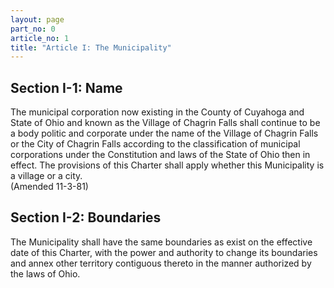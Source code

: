 ```yaml
---
layout: page
part_no: 0
article_no: 1
title: "Article I: The Municipality"
---
```


## Section I-1: Name

The municipal corporation now existing in the County of Cuyahoga and State of
Ohio and known as the Village of Chagrin Falls shall continue to be a body
politic and corporate under the name of the Village of Chagrin Falls or the City
of Chagrin Falls according to the classification of municipal corporations under
the Constitution and laws of the State of Ohio then in effect. The provisions of
this Charter shall apply whether this Municipality is a village or a city.  
(Amended 11-3-81)

## Section I-2: Boundaries

The Municipality shall have the same boundaries as exist on the effective date
of this Charter, with the power and authority to change its boundaries and annex
other territory contiguous thereto in the manner authorized by the laws of Ohio.
